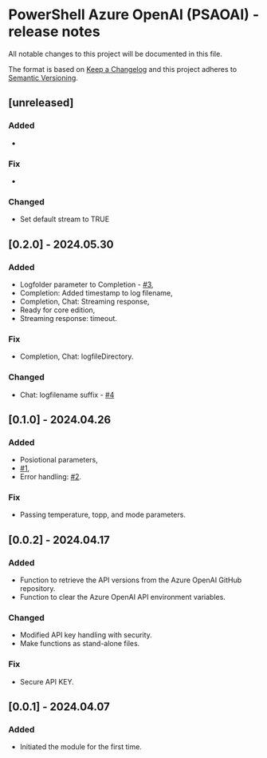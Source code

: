 # PowerShell Azure OpenAI (PSAOAI) - release notes

All notable changes to this project will be documented in this file.

The format is based on [Keep a Changelog](http://keepachangelog.com/) and this project adheres to [Semantic Versioning](http://semver.org/).

## [unreleased]

### Added

- 

### Fix

- 

### Changed

- Set default stream to TRUE

## [0.2.0] - 2024.05.30

### Added

- Logfolder parameter to Completion - [#3](https://github.com/voytas75/AzureOpenAI-PowerShell/issues/3),
- Completion: Added timestamp to log filename,
- Completion, Chat: Streaming response,
- Ready for core edition,
- Streaming response: timeout.

### Fix

- Completion, Chat: logfileDirectory.

### Changed

- Chat: logfilename suffix - [#4](https://github.com/voytas75/AzureOpenAI-PowerShell/issues/4)

## [0.1.0] - 2024.04.26

### Added

- Posiotional parameters,
- [#1](https://github.com/voytas75/AzureOpenAI-PowerShell/issues/1),
- Error handling: [#2](https://github.com/voytas75/AzureOpenAI-PowerShell/issues/2).

### Fix

- Passing temperature, topp, and mode parameters.

## [0.0.2] - 2024.04.17

### Added

- Function to retrieve the API versions from the Azure OpenAI GitHub repository.
- Function to clear the Azure OpenAI API environment variables.

### Changed

- Modified API key handling with security.
- Make functions as stand-alone files.

### Fix

- Secure API KEY.

## [0.0.1] - 2024.04.07

### Added

- Initiated the module for the first time.
